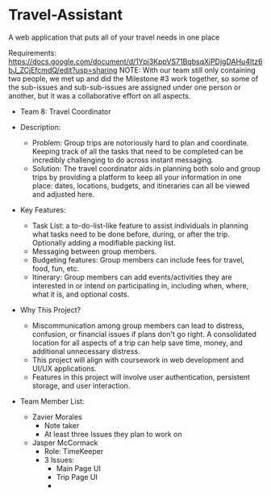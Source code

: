 # Travel-Assistant
A web application that puts all of your travel needs in one place

Requirements: https://docs.google.com/document/d/1Ypi3KppVS71BqbsqXiPDjgDAHu4Itz6bJ_ZCjEfcmdQ/edit?usp=sharing
NOTE: With our team still only containing two people, we met up and did the Milestone #3 work together, so some of the sub-issues and sub-sub-issues are assigned under one person or another, but it was a collaborative effort on all aspects.
- Team 8: Travel Coordinator
  
- Description:
    - Problem: Group trips are notoriously hard to plan and coordinate. Keeping track of all the tasks that need to be completed can be incredibly challenging to do across instant messaging.
    - Solution: The travel coordinator aids in planning both solo and group trips by providing a platform to keep all your information in one place: dates, locations, budgets, and itineraries can all be viewed and adjusted here.
    
- Key Features:
    - Task List: a to-do-list-like feature to assist individuals in planning what tasks need to be done before, during, or after the trip. Optionally adding a modifiable packing list.
    - Messaging between group members.
    - Budgeting features: Group members can include fees for travel, food, fun, etc.
    - Itinerary: Group members can add events/activities they are interested in or intend on participating in, including when, where, what it is, and optional costs.

- Why This Project?
    - Miscommunication among group members can lead to distress, confusion, or financial issues if plans don't go right. A consolidated location for all aspects of a trip can help save time, money, and additional unnecessary distress.
    - This project will align with coursework in web development and UI/UX applications.
    - Features in this project will involve user authentication, persistent storage, and user interaction.  

- Team Member List:
    - Zavier Morales
      - Note taker
      - At least three Issues they plan to work on
    - Jasper McCormack
      - Role: TimeKeeper
      - 3 Issues:
        - Main Page UI
        - Trip Page UI
        -   
